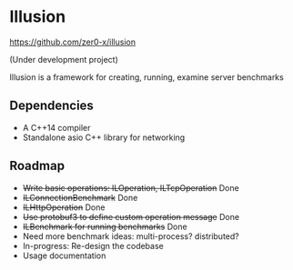 # Illusion
https://github.com/zer0-x/illusion

(Under development project)

Illusion is a framework for creating, running, examine server benchmarks
## Dependencies
- A C++14 compiler
- Standalone asio C++ library for networking

## Roadmap
- ~~Write basic operations: ILOperation, ILTcpOperation~~ Done
- ~~ILConnectionBenchmark~~ Done
- ~~ILHttpOperation~~ Done
- ~~Use protobuf3 to define custom operation message~~ Done
- ~~ILBenchmark for running benchmarks~~ Done
- Need more benchmark ideas: multi-process? distributed?
- In-progress: Re-design the codebase
- Usage documentation

